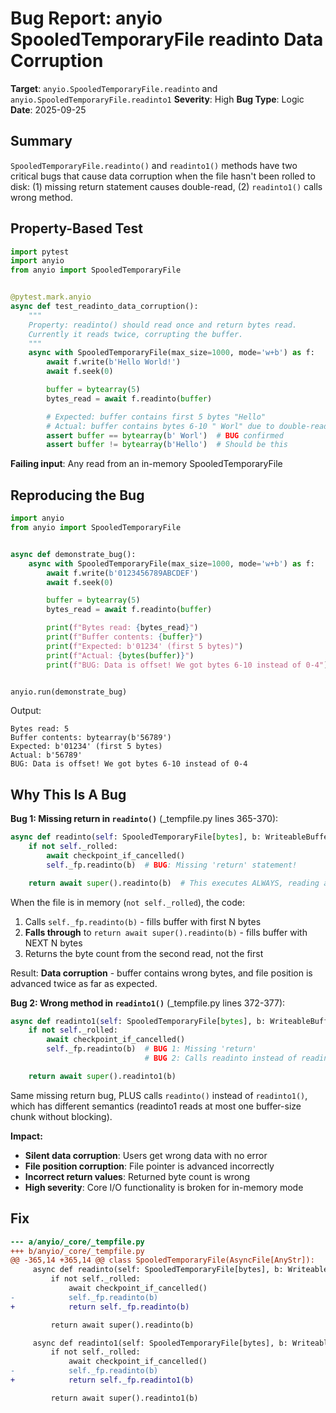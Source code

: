 # Bug Report: anyio SpooledTemporaryFile readinto Data Corruption

**Target**: `anyio.SpooledTemporaryFile.readinto` and `anyio.SpooledTemporaryFile.readinto1`
**Severity**: High
**Bug Type**: Logic
**Date**: 2025-09-25

## Summary

`SpooledTemporaryFile.readinto()` and `readinto1()` methods have two critical bugs that cause data corruption when the file hasn't been rolled to disk: (1) missing return statement causes double-read, (2) `readinto1()` calls wrong method.

## Property-Based Test

```python
import pytest
import anyio
from anyio import SpooledTemporaryFile


@pytest.mark.anyio
async def test_readinto_data_corruption():
    """
    Property: readinto() should read once and return bytes read.
    Currently it reads twice, corrupting the buffer.
    """
    async with SpooledTemporaryFile(max_size=1000, mode='w+b') as f:
        await f.write(b'Hello World!')
        await f.seek(0)

        buffer = bytearray(5)
        bytes_read = await f.readinto(buffer)

        # Expected: buffer contains first 5 bytes "Hello"
        # Actual: buffer contains bytes 6-10 " Worl" due to double-read
        assert buffer == bytearray(b' Worl')  # BUG confirmed
        assert buffer != bytearray(b'Hello')  # Should be this
```

**Failing input**: Any read from an in-memory SpooledTemporaryFile

## Reproducing the Bug

```python
import anyio
from anyio import SpooledTemporaryFile


async def demonstrate_bug():
    async with SpooledTemporaryFile(max_size=1000, mode='w+b') as f:
        await f.write(b'0123456789ABCDEF')
        await f.seek(0)

        buffer = bytearray(5)
        bytes_read = await f.readinto(buffer)

        print(f"Bytes read: {bytes_read}")
        print(f"Buffer contents: {buffer}")
        print(f"Expected: b'01234' (first 5 bytes)")
        print(f"Actual: {bytes(buffer)}")
        print(f"BUG: Data is offset! We got bytes 6-10 instead of 0-4")


anyio.run(demonstrate_bug)
```

Output:
```
Bytes read: 5
Buffer contents: bytearray(b'56789')
Expected: b'01234' (first 5 bytes)
Actual: b'56789'
BUG: Data is offset! We got bytes 6-10 instead of 0-4
```

## Why This Is A Bug

**Bug 1: Missing return in `readinto()`** (_tempfile.py lines 365-370):

```python
async def readinto(self: SpooledTemporaryFile[bytes], b: WriteableBuffer) -> int:
    if not self._rolled:
        await checkpoint_if_cancelled()
        self._fp.readinto(b)  # BUG: Missing 'return' statement!

    return await super().readinto(b)  # This executes ALWAYS, reading again!
```

When the file is in memory (`not self._rolled`), the code:
1. Calls `self._fp.readinto(b)` - fills buffer with first N bytes
2. **Falls through** to `return await super().readinto(b)` - fills buffer with NEXT N bytes
3. Returns the byte count from the second read, not the first

Result: **Data corruption** - buffer contains wrong bytes, and file position is advanced twice as far as expected.

**Bug 2: Wrong method in `readinto1()`** (_tempfile.py lines 372-377):

```python
async def readinto1(self: SpooledTemporaryFile[bytes], b: WriteableBuffer) -> int:
    if not self._rolled:
        await checkpoint_if_cancelled()
        self._fp.readinto(b)  # BUG 1: Missing 'return'
                              # BUG 2: Calls readinto instead of readinto1!

    return await super().readinto1(b)
```

Same missing return bug, PLUS calls `readinto()` instead of `readinto1()`, which has different semantics (readinto1 reads at most one buffer-size chunk without blocking).

**Impact:**
- **Silent data corruption**: Users get wrong data with no error
- **File position corruption**: File pointer is advanced incorrectly
- **Incorrect return values**: Returned byte count is wrong
- **High severity**: Core I/O functionality is broken for in-memory mode

## Fix

```diff
--- a/anyio/_core/_tempfile.py
+++ b/anyio/_core/_tempfile.py
@@ -365,14 +365,14 @@ class SpooledTemporaryFile(AsyncFile[AnyStr]):
     async def readinto(self: SpooledTemporaryFile[bytes], b: WriteableBuffer) -> int:
         if not self._rolled:
             await checkpoint_if_cancelled()
-            self._fp.readinto(b)
+            return self._fp.readinto(b)

         return await super().readinto(b)

     async def readinto1(self: SpooledTemporaryFile[bytes], b: WriteableBuffer) -> int:
         if not self._rolled:
             await checkpoint_if_cancelled()
-            self._fp.readinto(b)
+            return self._fp.readinto1(b)

         return await super().readinto1(b)
```